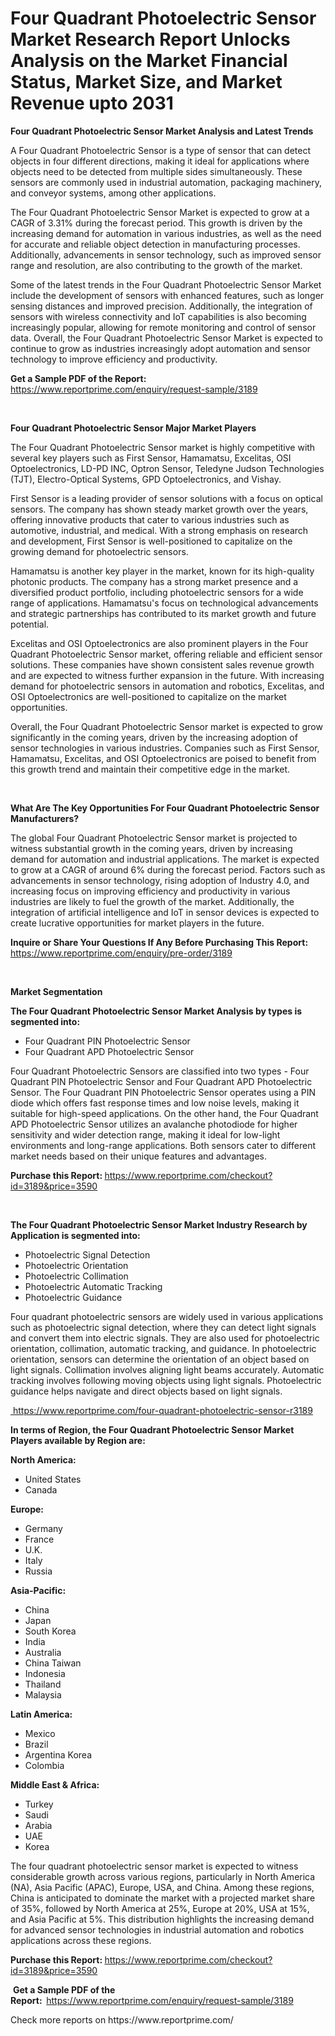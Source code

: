 <p><h1>Four Quadrant Photoelectric Sensor Market Research Report Unlocks Analysis on the Market Financial Status, Market Size, and Market Revenue upto 2031</h1></p><p><strong>Four Quadrant Photoelectric Sensor Market Analysis and Latest Trends</strong></p>
<p><p>A Four Quadrant Photoelectric Sensor is a type of sensor that can detect objects in four different directions, making it ideal for applications where objects need to be detected from multiple sides simultaneously. These sensors are commonly used in industrial automation, packaging machinery, and conveyor systems, among other applications.</p><p>The Four Quadrant Photoelectric Sensor Market is expected to grow at a CAGR of 3.31% during the forecast period. This growth is driven by the increasing demand for automation in various industries, as well as the need for accurate and reliable object detection in manufacturing processes. Additionally, advancements in sensor technology, such as improved sensor range and resolution, are also contributing to the growth of the market.</p><p>Some of the latest trends in the Four Quadrant Photoelectric Sensor Market include the development of sensors with enhanced features, such as longer sensing distances and improved precision. Additionally, the integration of sensors with wireless connectivity and IoT capabilities is also becoming increasingly popular, allowing for remote monitoring and control of sensor data. Overall, the Four Quadrant Photoelectric Sensor Market is expected to continue to grow as industries increasingly adopt automation and sensor technology to improve efficiency and productivity.</p></p>
<p><strong>Get a Sample PDF of the Report:&nbsp;</strong> <a href="https://www.reportprime.com/enquiry/request-sample/3189">https://www.reportprime.com/enquiry/request-sample/3189</a></p>
<p>&nbsp;</p>
<p><strong>Four Quadrant Photoelectric Sensor Major Market Players</strong></p>
<p><p>The Four Quadrant Photoelectric Sensor market is highly competitive with several key players such as First Sensor, Hamamatsu, Excelitas, OSI Optoelectronics, LD-PD INC, Optron Sensor, Teledyne Judson Technologies (TJT), Electro-Optical Systems, GPD Optoelectronics, and Vishay. </p><p>First Sensor is a leading provider of sensor solutions with a focus on optical sensors. The company has shown steady market growth over the years, offering innovative products that cater to various industries such as automotive, industrial, and medical. With a strong emphasis on research and development, First Sensor is well-positioned to capitalize on the growing demand for photoelectric sensors.</p><p>Hamamatsu is another key player in the market, known for its high-quality photonic products. The company has a strong market presence and a diversified product portfolio, including photoelectric sensors for a wide range of applications. Hamamatsu's focus on technological advancements and strategic partnerships has contributed to its market growth and future potential.</p><p>Excelitas and OSI Optoelectronics are also prominent players in the Four Quadrant Photoelectric Sensor market, offering reliable and efficient sensor solutions. These companies have shown consistent sales revenue growth and are expected to witness further expansion in the future. With increasing demand for photoelectric sensors in automation and robotics, Excelitas, and OSI Optoelectronics are well-positioned to capitalize on the market opportunities.</p><p>Overall, the Four Quadrant Photoelectric Sensor market is expected to grow significantly in the coming years, driven by the increasing adoption of sensor technologies in various industries. Companies such as First Sensor, Hamamatsu, Excelitas, and OSI Optoelectronics are poised to benefit from this growth trend and maintain their competitive edge in the market.</p></p>
<p>&nbsp;</p>
<p><strong>What Are The Key Opportunities For Four Quadrant Photoelectric Sensor Manufacturers?</strong></p>
<p><p>The global Four Quadrant Photoelectric Sensor market is projected to witness substantial growth in the coming years, driven by increasing demand for automation and industrial applications. The market is expected to grow at a CAGR of around 6% during the forecast period. Factors such as advancements in sensor technology, rising adoption of Industry 4.0, and increasing focus on improving efficiency and productivity in various industries are likely to fuel the growth of the market. Additionally, the integration of artificial intelligence and IoT in sensor devices is expected to create lucrative opportunities for market players in the future.</p></p>
<p><strong>Inquire or Share Your Questions If Any Before Purchasing This Report:</strong> <a href="https://www.reportprime.com/enquiry/pre-order/3189">https://www.reportprime.com/enquiry/pre-order/3189</a></p>
<p>&nbsp;</p>
<p><strong>Market Segmentation</strong></p>
<p><strong>The Four Quadrant Photoelectric Sensor Market Analysis by types is segmented into:</strong></p>
<p><ul><li>Four Quadrant PIN Photoelectric Sensor</li><li>Four Quadrant APD Photoelectric Sensor</li></ul></p>
<p><p>Four Quadrant Photoelectric Sensors are classified into two types - Four Quadrant PIN Photoelectric Sensor and Four Quadrant APD Photoelectric Sensor. The Four Quadrant PIN Photoelectric Sensor operates using a PIN diode which offers fast response times and low noise levels, making it suitable for high-speed applications. On the other hand, the Four Quadrant APD Photoelectric Sensor utilizes an avalanche photodiode for higher sensitivity and wider detection range, making it ideal for low-light environments and long-range applications. Both sensors cater to different market needs based on their unique features and advantages.</p></p>
<p><strong>Purchase this Report:&nbsp;</strong><a href="https://www.reportprime.com/checkout?id=3189&price=3590">https://www.reportprime.com/checkout?id=3189&price=3590</a></p>
<p>&nbsp;</p>
<p><strong>The Four Quadrant Photoelectric Sensor Market Industry Research by Application is segmented into:</strong></p>
<p><ul><li>Photoelectric Signal Detection</li><li>Photoelectric Orientation</li><li>Photoelectric Collimation</li><li>Photoelectric Automatic Tracking</li><li>Photoelectric Guidance</li></ul></p>
<p><p>Four quadrant photoelectric sensors are widely used in various applications such as photoelectric signal detection, where they can detect light signals and convert them into electric signals. They are also used for photoelectric orientation, collimation, automatic tracking, and guidance. In photoelectric orientation, sensors can determine the orientation of an object based on light signals. Collimation involves aligning light beams accurately. Automatic tracking involves following moving objects using light signals. Photoelectric guidance helps navigate and direct objects based on light signals.</p></p>
<p><a href="https://www.reportprime.com/four-quadrant-photoelectric-sensor-r3189">&nbsp;https://www.reportprime.com/four-quadrant-photoelectric-sensor-r3189</a></p>
<p><strong>In terms of Region, the Four Quadrant Photoelectric Sensor Market Players available by Region are:</strong></p>
<p>
    <p> <strong> North America: </strong>
        <ul>
            <li>United States</li>
            <li>Canada</li>
        </ul>
        </p> 
    <p> <strong> Europe: </strong>
        <ul>
            <li>Germany</li>
            <li>France</li>
            <li>U.K.</li>
            <li>Italy</li>
            <li>Russia</li>
        </ul>
        </p> 
    <p> <strong> Asia-Pacific: </strong>
        <ul>
            <li>China</li>
            <li>Japan</li>
            <li>South Korea</li>
            <li>India</li>
            <li>Australia</li>
            <li>China Taiwan</li>
            <li>Indonesia</li>
            <li>Thailand</li>
            <li>Malaysia</li>
        </ul>
        </p> 
    <p> <strong> Latin America: </strong>
        <ul>
            <li>Mexico</li>
            <li>Brazil</li>
            <li>Argentina Korea</li>
            <li>Colombia</li>
        </ul>
        </p> 
    <p> <strong> Middle East & Africa: </strong>
        <ul>
            <li>Turkey</li>
            <li>Saudi</li>
            <li>Arabia</li>
            <li>UAE</li>
            <li>Korea</li>
        </ul>
    </p>
    </p>
<p><p>The four quadrant photoelectric sensor market is expected to witness considerable growth across various regions, particularly in North America (NA), Asia Pacific (APAC), Europe, USA, and China. Among these regions, China is anticipated to dominate the market with a projected market share of 35%, followed by North America at 25%, Europe at 20%, USA at 15%, and Asia Pacific at 5%. This distribution highlights the increasing demand for advanced sensor technologies in industrial automation and robotics applications across these regions.</p></p>
<p><strong>Purchase this Report: </strong><a href="https://www.reportprime.com/checkout?id=3189&price=3590">https://www.reportprime.com/checkout?id=3189&price=3590</a></p>
<p>&nbsp;<strong>Get a Sample PDF of the Report:&nbsp;&nbsp;</strong><a href="https://www.reportprime.com/enquiry/request-sample/3189">https://www.reportprime.com/enquiry/request-sample/3189</a></p>
<p><strong></strong></p>
<p>Check more reports on https://www.reportprime.com/</p>
